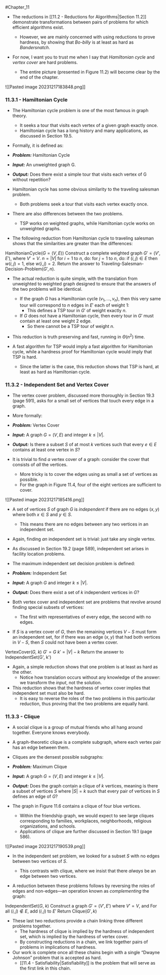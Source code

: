#Chapter_11 
- The reductions in [[11.2 - Reductions for Algorithms|Section 11.2]] demonstrate transformations between pairs of problems for which efficient algorithms exist.
	- However, we are mainly concerned with using reductions to prove hardness, by showing that *Bo-billy* is at least as hard as *Bandersnatch*.

- For now, I want you to trust me when I say that *Hamiltonian cycle* and *vertex cover* are hard problems.
	- The entire picture (presented in Figure 11.2) will become clear by the end of the chapter.

![[Pasted image 20231217183848.png]]

### 11.3.1 - Hamiltonian Cycle
- The Hamiltonian cycle problem is one of the most famous in graph theory.
	- It seeks a tour that visits each vertex of a given graph exactly once. 
	- Hamiltonian cycle has a long history and many applications, as discussed in Section 19.5. 
- Formally, it is defined as:

- ***Problem:*** Hamiltonian Cycle
- ***Input:*** An unweighted graph G.
- ***Output:*** Does there exist a simple tour that visits each vertex of G without repetition?

- Hamiltonian cycle has some obvious similarity to the traveling salesman problem.
	- Both problems seek a tour that visits each vertex exactly once.
- There are also differences between the two problems.
	- TSP works on weighted graphs, while Hamiltonian cycle works on unweighted graphs.

- The following reduction from Hamiltonian cycle to traveling salesman shows that the similarities are greater than the differences:

HamiltonianCycle($G = (V,E)$)
	Construct a complete weighted graph $G'=(V',E')$, where $V'=V$.
	$n=|V|$
	for $i=1$ to $n$, do:
		for $j = 1$ to $n$, do:
			if $(i,j)\in E$ then $w(i,j)=1$, else $w(i,j)=2$.
	Return the answer to Traveling-Salesman-Decision-Problem$(G' , n)$.

- The actual reduction is quite simple, with the translation from unweighted to weighted graph designed to ensure that the answers of the two problems will be identical.
	- If the graph $G$ has a Hamiltonian cycle $(v_1,...,v_n)$, then this very same tour will correspond to $n$ edges in $E'$ each of weight 1:
		- This defines a TSP tour in $G'$ of weight exactly $n$.
	- If $G$ does not have a Hamiltonian cycle, then every tour in $G'$ must contain at least one weight 2 edge.
		- So there cannot be a TSP tour of weight $n$.

- This reduction is truth preserving and fast, running in $\Theta(n^2)$ time.
- A fast algorithm for TSP would imply a fast algorithm for Hamiltonian cycle, while a hardness proof for Hamiltonian cycle would imply that TSP is hard.
	- Since the latter is the case, this reduction shows that TSP is hard, at least as hard as Hamiltonian cycle.

### 11.3.2 - Independent Set and Vertex Cover
- The vertex cover problem, discussed more thoroughly in Section 19.3 (page 591), asks for a small set of vertices that touch every edge in a graph.
- More formally:

- ***Problem:*** Vertex Cover
- ***Input:*** A graph $G = (V,E)$ and integer $k ≤ |V |$.
- ***Output:*** Is there a subset $S$ of at most $k$ vertices such that every $e \in E$ contains at least one vertex in $S$?

- It is trivial to find *a* vertex cover of a graph: consider the cover that consists of *all* the vertices.
	- More tricky is to cover the edges using as small a set of vertices as possible.
	- For the graph in Figure 11.4, four of the eight vertices are sufficient to cover.

![[Pasted image 20231217185416.png]]

- A set of vertices $S$ of graph $G$ is *independent* if there are no edges $(x, y)$ where both $x \in S$ and $y \in S$.
	- This means there are no edges between any two vertices in an independent set.
- Again, finding *an* independent set is trivial: just take any single vertex.
- As discussed in Section 19.2 (page 589), independent set arises in facility location problems.
- The maximum independent set decision problem is defined:

- ***Problem:*** Independent Set
- ***Input:*** A graph $G$ and integer $k ≤ |V |$.
- ***Output:*** Does there exist a set of *k* independent vertices in *G*?

- Both vertex cover and independent set are problems that revolve around finding special subsets of vertices: 
	- The first with representatives of every edge, the second with no edges.

- If *S* is a vertex cover of *G*, then the remaining vertices $V − S$ must form an independent set, for if there was an edge $(x, y)$ that had both vertices in $V − S$, then $S$ could not have been a vertex cover.

VertexCover(*G, k*)
	$G'=G$
	$k'=|V|-k$
	Return the answer to IndependentSet(G', k')

- Again, a simple reduction shows that one problem is at least as hard as the other.
	- Notice how translation occurs without any knowledge of the answer: we transform the *input*, not the solution.
- This reduction shows that the hardness of vertex cover implies that independent set must also be hard.
	- It is easy to reverse the roles of the two problems in this particular reduction, thus proving that the two problems are equally hard.

### 11.3.3 - Clique
- A social clique is a group of mutual friends who all hang around together. Everyone knows everybody.
- A graph-theoretic clique is a complete subgraph, where each vertex pair has an edge between them.
- Cliques are the densest possible subgraphs:

- ***Problem:*** Maximum Clique
- ***Input:*** A graph $G=(V,E)$ and integer $k ≤ |V |$.
- ***Output:*** Does the graph contain a clique of *k* vertices, meaning is there a subset of vertices *S* where $|S| = k$ such that every pair of vertices in *S* defines an edge of *G*?

- The graph in Figure 11.6 contains a clique of four blue vertices.
	- Within the friendship graph, we would expect to see large cliques corresponding to families, workplaces, neighborhoods, religious organizations, and schools.
	- Applications of clique are further discussed in Section 19.1 (page 586).

![[Pasted image 20231217190539.png]]

- In the independent set problem, we looked for a subset *S* with no edges between two vertices of *S*.
	- This contrasts with clique, where we insist that there *always* be an edge between two vertices.

- A reduction between these problems follows by reversing the roles of edges and non-edges—an operation known as *complementing* the graph:

IndependentSet(*G*, *k*)
	Construct a graph $G'=(V',E')$ where $V'=V$, and
		For all $(i,j)\notin E$, add $(i,j)$ to $E'$
	Return Clique($G',k$)

- These last two reductions provide a chain linking three different problems together.
	- The hardness of clique is implied by the hardness of independent set, which is implied by the hardness of vertex cover.
	- By constructing reductions in a chain, we link together pairs of problems in implications of hardness.
- Our work is complete once all these chains begin with a single “Dwayne Johnson” problem that is accepted as hard.
	- [[11.4 - Satisfiability|Satisfiability]] is the problem that will serve as the first link in this chain.